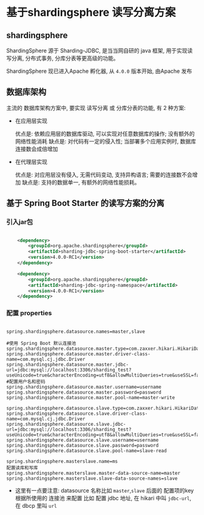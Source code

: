 # 基于shardingsphere 读写分离方案

## shardingsphere 

  ShardingSphere 源于 Sharding-JDBC, 是当当网自研的 java 框架, 用于实现读写分离, 分布式事务, 分库分表等更高级的功能。

  ShardingSphere 现已进入Apache 孵化器, 从 `4.0.0` 版本开始, 由Apache 发布

## 数据库架构

  主流的 数据库架构方案中, 要实现 读写分离 或 分库分表的功能, 有 2 种方案:

  - 在应用层实现

     优点是: 依赖应用层的数据库驱动, 可以实现对任意数据库的操作; 没有额外的网络性能消耗
     缺点是: 对代码有一定的侵入性; 当部署多个应用实例时, 数据库连接数会成倍增加

  - 在代理层实现

     优点是: 对应用层没有侵入, 无需代码变动, 支持异构语言; 需要的连接数不会增加
     缺点是: 支持的数据单一, 有额外的网络性能损耗。


## 基于 Spring Boot Starter 的读写方案的分离


### 引入jar包
```xml

    <dependency>
        <groupId>org.apache.shardingsphere</groupId>
        <artifactId>sharding-jdbc-spring-boot-starter</artifactId>
        <version>4.0.0-RC1</version>
    </dependency>

    <dependency>
        <groupId>org.apache.shardingsphere</groupId>
        <artifactId>sharding-jdbc-spring-namespace</artifactId>
        <version>4.0.0-RC1</version>
    </dependency>

```

### 配置 properties

```properties

spring.shardingsphere.datasource.names=master,slave

#使用 Spring Boot 默认连接池
spring.shardingsphere.datasource.master.type=com.zaxxer.hikari.HikariDataSource
spring.shardingsphere.datasource.master.driver-class-name=com.mysql.cj.jdbc.Driver
spring.shardingsphere.datasource.master.jdbc-url=jdbc:mysql://localhost:3306/sharding_test?useUnicode=true&characterEncoding=utf8&allowMultiQueries=true&useSSL=false&useAffectedRows=true
#配置用户名和密码
spring.shardingsphere.datasource.master.username=username
spring.shardingsphere.datasource.master.password=password
spring.shardingsphere.datasource.master.pool-name=master-write

spring.shardingsphere.datasource.slave.type=com.zaxxer.hikari.HikariDataSource
spring.shardingsphere.datasource.slave.driver-class-name=com.mysql.cj.jdbc.Driver
spring.shardingsphere.datasource.slave.jdbc-url=jdbc:mysql://localhost:3306/sharding_test?useUnicode=true&characterEncoding=utf8&allowMultiQueries=true&useSSL=false&useAffectedRows=true
spring.shardingsphere.datasource.slave.username=username
spring.shardingsphere.datasource.slave.password=password
spring.shardingsphere.datasource.slave.pool-name=slave-read

spring.shardingsphere.masterslave.name=ms
配置读库和写库
spring.shardingsphere.masterslave.master-data-source-name=master
spring.shardingsphere.masterslave.slave-data-source-names=slave

```
- 这里有一点要注意: datasource 名称比如 `master`,`slave` 后面的 配置项的key 根据所使用的 连接池 来配置
比如 配置 jdbc 地址, 在 hikari 中叫 `jdbc-url`, 在 dbcp 里叫 `url`


